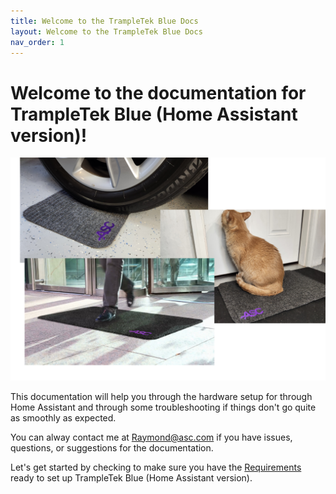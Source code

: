 ```yaml
---
title: Welcome to the TrampleTek Blue Docs
layout: Welcome to the TrampleTek Blue Docs
nav_order: 1
---
```

# Welcome to the documentation for TrampleTek Blue (Home Assistant version)!

<img src="images/mat_usage_image.png" width="600">

This documentation will help you through the hardware setup for through Home Assistant and through some troubleshooting if things don't go quite as smoothly as expected.

You can alway contact me at Raymond@asc.com if you have issues, questions, or suggestions for the documentation.

Let's get started by checking to make sure you have the [Requirements](https://ascmats.github.io/requirements.html) ready to set up TrampleTek Blue (Home Assistant version).
